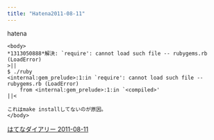 ```yaml
---
title: "Hatena2011-08-11"
---
```


hatena

```
<body>
*1313050888*解決: `require': cannot load such file -- rubygems.rb (LoadError)
>||
$ ./ruby 
<internal:gem_prelude>:1:in `require': cannot load such file -- rubygems.rb (LoadError)
	from <internal:gem_prelude>:1:in `<compiled>'
||<

これはmake installしてないのが原因。
</body>
```


[はてなダイアリー 2011-08-11](https://nishiohirokazu.hatenadiary.org/archive/2011/08/11)